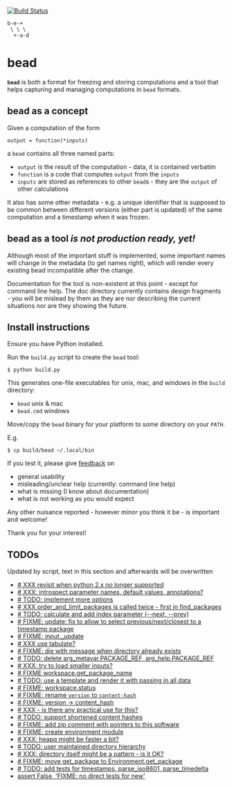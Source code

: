 [![Build Status](https://travis-ci.org/e3krisztian/bead.svg?branch=master)](https://travis-ci.org/e3krisztian/bead)

    b-e-+
     \ \ \
      +-a-d

# bead


**`bead`** is both a format for freezing and storing computations and a tool that helps 
capturing and managing computations in `bead` formats.


## bead as a concept

Given a computation of the form

    output = function(*inputs)

a `bead` contains all three named parts:

- `output` is the result of the computation - data, it is contained verbatim
- `function` is a code that computes `output` from the `inputs`
- `inputs` are stored as references to other `bead`s - they are the `output` of other 
calculations

It also has some other metadata - e.g. a unique identifier that is supposed to be common 
between different versions (either part is updated) of the same computation and a timestamp
when it was frozen.


## bead as a tool *is not production ready, yet!*

Although most of the important stuff is implemented, some important names will change in the
metadata (to get names right), which will render every existing bead incompatible after the 
change.

Documentation for the tool is non-existent at this point - except for command line help.
The doc directory currently contains design fragments - you will be mislead by them as they 
are nor describing the current situations nor are they showing the future.


## Install instructions

Ensure you have Python installed.

Run the `build.py` script to create the `bead` tool:

```
$ python build.py
```

This generates one-file executables for unix, mac, and windows in the `build` directory:
- `bead` unix & mac
- `bead.cmd` windows

Move/copy the `bead` binary for your platform to some directory on your `PATH`.

E.g.

```
$ cp build/bead ~/.local/bin
```

If you test it, please give [feedback](../../issues) on
- general usability
- misleading/unclear help (currently: command line help)
- what is missing (I know about documentation)
- what is not working as you would expect

Any other nuisance reported - however minor you think it be - is important and welcome!

Thank you for your interest!


## TODOs

Updated by script, text in this section and afterwards will be overwritten

- [# XXX revisit when python 2.x no longer supported](https://github.com/e3krisztian/bead/blob/master/bead/commands/cmdparse.py#L84)
- [# XXX: introspect parameter names, default values, annotations?](https://github.com/e3krisztian/bead/blob/master/bead/commands/cmdparse.py#L119)
- [# TODO: implement more options](https://github.com/e3krisztian/bead/blob/master/bead/commands/common.py#L82)
- [# XXX order_and_limit_packages is called twice - first in find_packages](https://github.com/e3krisztian/bead/blob/master/bead/commands/common.py#L140)
- [# TODO: calculate and add index parameter (--next, --prev)](https://github.com/e3krisztian/bead/blob/master/bead/commands/common.py#L160)
- [# FIXME: update: fix to allow to select previous/next/closest to a timestamp package](https://github.com/e3krisztian/bead/blob/master/bead/commands/input.py#L126)
- [# FIXME: input._update](https://github.com/e3krisztian/bead/blob/master/bead/commands/input.py#L137)
- [# XXX use tabulate?](https://github.com/e3krisztian/bead/blob/master/bead/commands/repo.py#L53)
- [# FIXME: die with message when directory already exists](https://github.com/e3krisztian/bead/blob/master/bead/commands/workspace.py#L49)
- [# TODO: delete arg_metavar.PACKAGE_REF, arg_help.PACKAGE_REF](https://github.com/e3krisztian/bead/blob/master/bead/commands/workspace.py#L118)
- [# XXX: try to load smaller inputs?](https://github.com/e3krisztian/bead/blob/master/bead/commands/workspace.py#L146)
- [# FIXME workspace.get_package_name](https://github.com/e3krisztian/bead/blob/master/bead/commands/workspace.py#L167)
- [# TODO: use a template and render it with passing in all data](https://github.com/e3krisztian/bead/blob/master/bead/commands/workspace.py#L262)
- [# FIXME: workspace.status](https://github.com/e3krisztian/bead/blob/master/bead/commands/workspace.py#L266)
- [# FIXME: rename `version` to `content-hash`](https://github.com/e3krisztian/bead/blob/master/bead/pkg/meta.py#L41)
- [# FIXME: version -> content_hash](https://github.com/e3krisztian/bead/blob/master/bead/pkg/package.py#L13)
- [# XXX - is there any practical use for this?](https://github.com/e3krisztian/bead/blob/master/bead/pkg/spec.py#L12)
- [# TODO: support shortened content hashes](https://github.com/e3krisztian/bead/blob/master/bead/pkg/spec.py#L21)
- [# FIXME: add zip comment with pointers to this software](https://github.com/e3krisztian/bead/blob/master/bead/pkg/workspace.py#L187)
- [# FIXME: create environment module](https://github.com/e3krisztian/bead/blob/master/bead/repos.py#L23)
- [# XXX: heapq might be faster a bit?](https://github.com/e3krisztian/bead/blob/master/bead/repos.py#L107)
- [# TODO: user maintained directory hierarchy](https://github.com/e3krisztian/bead/blob/master/bead/repos.py#L121)
- [# XXX: directory itself might be a pattern - is it OK?](https://github.com/e3krisztian/bead/blob/master/bead/repos.py#L157)
- [# FIXME: move get_package to Environment.get_package](https://github.com/e3krisztian/bead/blob/master/bead/repos.py#L218)
- [# TODO: add tests for timestamps, parse_iso8601, parse_timedelta](https://github.com/e3krisztian/bead/blob/master/bead/tech/timestamp.py#L232)
- [assert False, 'FIXME: no direct tests for new'](https://github.com/e3krisztian/bead/blob/master/bead/test_cli/test_new_command.py#L13)
